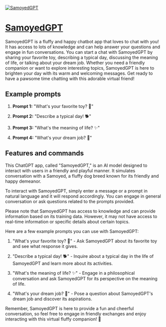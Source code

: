 [![SamoyedGPT](https://files.oaiusercontent.com/file-ZJtPAU6Gh3hluATjNLtVJcu9?se=2123-10-17T10%3A43%3A46Z&sp=r&sv=2021-08-06&sr=b&rscc=max-age%3D31536000%2C%20immutable&rscd=attachment%3B%20filename%3DScreenshot%25202023-11-10%2520at%252017.18.16.png&sig=BWO%2BM4Z6y3htAcXK0KvSTbq8BFnHXWcDw1uOJPfb7mY%3D)](https://chat.openai.com/g/g-mzSHfFBlu-samoyedgpt)

# [SamoyedGPT](https://chat.openai.com/g/g-mzSHfFBlu-samoyedgpt)

SamoyedGPT is a fluffy and happy chatbot app that loves to chat with you! It has access to lots of knowledge and can help answer your questions and engage in fun conversations. You can start a chat with SamoyedGPT by sharing your favorite toy, describing a typical day, discussing the meaning of life, or talking about your dream job. Whether you need a friendly companion or want to explore interesting topics, SamoyedGPT is here to brighten your day with its warm and welcoming messages. Get ready to have a pawsome time chatting with this adorable virtual friend!

## Example prompts

1. **Prompt 1:** "What's your favorite toy? 🦴"

2. **Prompt 2:** "Describe a typical day! 🐕"

3. **Prompt 3:** "What's the meaning of life? ✨"

4. **Prompt 4:** "What's your dream job? 🥩"


## Features and commands

This ChatGPT app, called "SamoyedGPT," is an AI model designed to interact with users in a friendly and playful manner. It simulates conversation with a Samoyed, a fluffy dog breed known for its friendly and happy demeanor.

To interact with SamoyedGPT, simply enter a message or a prompt in natural language and it will respond accordingly. You can engage in general conversation or ask questions related to the prompts provided.

Please note that SamoyedGPT has access to knowledge and can provide information based on its training data. However, it may not have access to real-time information or specific details about certain topics.

Here are a few example prompts you can use with SamoyedGPT:

1. "What's your favorite toy? 🦴" - Ask SamoyedGPT about its favorite toy and see what response it gives.

2. "Describe a typical day! 🐕" - Inquire about a typical day in the life of SamoyedGPT and learn more about its activities.

3. "What's the meaning of life? ✨" - Engage in a philosophical conversation and ask SamoyedGPT for its perspective on the meaning of life.

4. "What's your dream job? 🥩" - Pose a question about SamoyedGPT's dream job and discover its aspirations.

Remember, SamoyedGPT is here to provide a fun and cheerful conversation, so feel free to engage in friendly exchanges and enjoy interacting with this virtual fluffy companion! 🐾